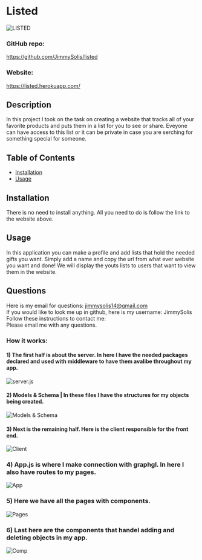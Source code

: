 # Listed 
   
![LISTED](./IMG/LISTED.png)

### GitHub repo:

https://github.com/JimmySolis/listed

### Website:

https://listed.herokuapp.com/
  ## Description
  In this project I took on the task on creating a website that tracks all of your favorite products and puts them in a list for you to see or share. Eveyone can have access to this list or it can be private in case you are serching for something special for someone.

  ## Table of Contents 
  - [Installation](#installation)
  - [Usage](#usage)

  ## Installation
  There is no need to install anything. All you need to do is follow the link to the website above.

  ## Usage
  In this application you can make a profile and add lists that hold the needed gifts you want. Simply add a name and copy the url from what ever website you want and done! We will display the youts lists to users that want to view them in the website.

  ## Questions
  Here is my email for questions:  jimmysolis14@gmail.com
  <br />
  If you would like to look me up in github, here is my username: JimmySolis
  <br />
  Follow these instructions to contact me: <br />
  Please email me with any questions.

 ### How it works:

 #### 1) The first half is about the server. In here I have the needed packages declared and used with middleware to have them avalibe throughout my app.

 ![server.js](./IMG/server.png)

 #### 2) Models & Schema | In these files I have the structures for my objects being created.
 ![Models & Schema](./IMG//model.png)


 #### 3) Next is the remaining half. Here is the client responsible for the front end.
 ![Client](./IMG/client.png)


 ### 4) App.js is where I make connection with graphgl. In here I also have routes to my pages.
 ![App](./IMG/app.png)


 ### 5) Here we have all the pages with components.
 ![Pages](./IMG/pages.png)


 ### 6) Last here are the components that handel adding and deleting objects in my app.
![Comp](./IMG/comp.png)